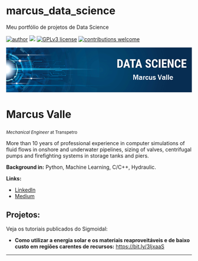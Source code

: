 # marcus_data_science
Meu portfólio de projetos de Data Science

[![author](https://img.shields.io/badge/author-marcusvalle-red.svg)](https://www.linkedin.com/in/marcusfelipevalle/) [![](https://img.shields.io/badge/python-3.7+-blue.svg)](https://www.python.org/downloads/release/python-365/) [![GPLv3 license](https://img.shields.io/badge/License-GPLv3-blue.svg)](http://perso.crans.org/besson/LICENSE.html) [![contributions welcome](https://img.shields.io/badge/contributions-welcome-brightgreen.svg?style=flat)](https://github.com/carlosfab/data_science/issues)

<p align="center">
  <img src="https://github.com/MarcusValle/marcus_data_science/blob/main/banner%20Marcus.png?raw=true" >
</p>

# Marcus Valle
<sub>*Mechanical Engineer* at Transpetro</sub>

More than 10 years of professional experience in computer simulations of fluid flows in onshore and underwater pipelines, sizing of valves, centrifugal pumps and firefighting systems in storage tanks and piers.

**Background in:** Python, Machine Learning, C/C++, Hydraulic.

**Links:**
* [LinkedIn](https://www.linkedin.com/in/marcusfelipevalle/)
* [Medium](https://www.medium.com)


## Projetos:
Veja os tutoriais publicados do Sigmoidal:

* **Como utilizar a energia solar e os materiais reaproveitáveis e de baixo custo em regiões carentes de recursos:** https://bit.ly/3IjxaaS


---




